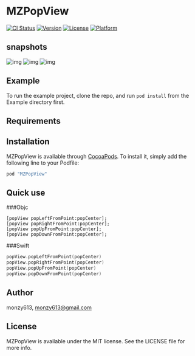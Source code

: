 # MZPopView

[![CI Status](http://img.shields.io/travis/monzy613/MZPopView.svg?style=flat)](https://travis-ci.org/monzy613/MZPopView)
[![Version](https://img.shields.io/cocoapods/v/MZPopView.svg?style=flat)](http://cocoapods.org/pods/MZPopView)
[![License](https://img.shields.io/cocoapods/l/MZPopView.svg?style=flat)](http://cocoapods.org/pods/MZPopView)
[![Platform](https://img.shields.io/cocoapods/p/MZPopView.svg?style=flat)](http://cocoapods.org/pods/MZPopView)

## snapshots
![img](http://o7b20it1b.bkt.clouddn.com/popView.png)
![img](http://o7b20it1b.bkt.clouddn.com/popLabel.png)
![img](http://o7b20it1b.bkt.clouddn.com/popButtonGroup.png)

## Example

To run the example project, clone the repo, and run `pod install` from the Example directory first.

## Requirements

## Installation

MZPopView is available through [CocoaPods](http://cocoapods.org). To install
it, simply add the following line to your Podfile:

```ruby
pod "MZPopView"
```

## Quick use
###Objc
```objc
[popView popLeftFromPoint:popCenter];
[popView popRightFromPoint:popCenter];
[popView popUpFromPoint:popCenter];
[popView popDownFromPoint:popCenter];
```

###Swift
```swift
popView.popLeftFromPoint(popCenter)
popView.popRightFromPoint(popCenter)
popView.popUpFromPoint(popCenter)
popView.popDownFromPoint(popCenter)
```

## Author

monzy613, monzy613@gmail.com

## License

MZPopView is available under the MIT license. See the LICENSE file for more info.
